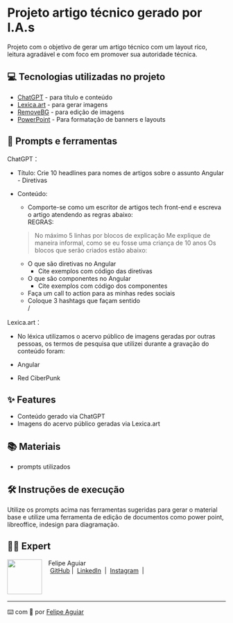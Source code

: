 # Projeto artigo técnico gerado por I.A.s
Projeto com o objetivo de gerar um artigo técnico com um layout rico, leitura agradável e com foco em promover sua autoridade técnica.

## 💻 Tecnologias utilizadas no projeto

- [ChatGPT](https://chat.openai.com/) - para título e conteúdo
- [Lexica.art](https://lexica.art/) - para gerar imagens
- [RemoveBG](https://www.remove.bg/) - para edição de imagens
- [PowerPoint](https://www.microsoft.com/en/microsoft-365/powerpoint) - Para formatação de banners e layouts

## 📄 Prompts e ferramentas

ChatGPT：

- Título: Crie 10 headlines para nomes de artigos sobre o assunto Angular - Diretivas                                                                                              

- Conteúdo:
  - Comporte-se como um escritor de artigos tech front-end e escreva o artigo atendendo as regras abaixo:  
  REGRAS:
  > No máximo 5 linhas por blocos de explicação
  > Me explique de maneira informal, como se eu fosse uma criança de 10 anos
  > Os blocos que serão criados estão abaixo:
  - O que são diretivas no Angular
    - Cite exemplos com código das diretivas
  - O que são componentes no Angular
    - Cite exemplos com código dos componentes
  - Faça um call to action para as minhas redes sociais
  - Coloque 3 hashtags que façam sentido  
/

Lexica.art：

- No léxica utilizamos o acervo público de imagens geradas por outras pessoas, os termos de pesquisa que utilizei durante a gravação do conteúdo foram:

- Angular
- Red CiberPunk


## ✨ Features

- Conteúdo gerado via ChatGPT
- Imagens do acervo público geradas via Lexica.art

## 📚 Materiais

- prompts utilizados

## 🛠️ Instruções de execução

Utilize os prompts acima nas ferramentas sugeridas para gerar o material base e utilize uma ferramenta de edição de documentos como power point, libreoffice, indesign para diagramação.

## 👨‍💻 Expert

<p>
    <img 
      align=left 
      margin=10 
      width=80 
      src="https://avatars.githubusercontent.com/u/37452836?v=4"
    />
    <p>&nbsp&nbsp&nbspFelipe Aguiar<br>
    &nbsp&nbsp&nbsp
    <a href="https://github.com/felipeAguiarCode">
    GitHub</a>&nbsp;|&nbsp;
    <a href="www.linkedin.com/in/
felipe-exe">LinkedIn</a>
&nbsp;|&nbsp;
    <a href="https://www.instagram.com/felipeaguiar.exe/">
    Instagram</a>
&nbsp;|&nbsp;</p>
</p>
<br/><br/>
<p>

---

⌨️ com 💜 por [Felipe Aguiar](https://github.com/felipeAguiarCode)
